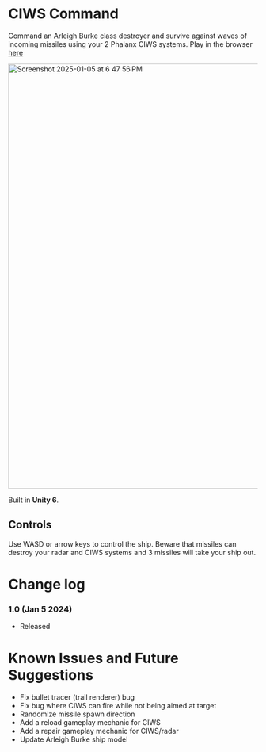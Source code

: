 # CIWS Command
Command an Arleigh Burke class destroyer and survive against waves of incoming missiles using your 2 Phalanx CIWS systems. Play in the browser [here](https://bananapeel202.github.io/CIWS-Command/)

<img width="857" alt="Screenshot 2025-01-05 at 6 47 56 PM" src="https://github.com/user-attachments/assets/fe13a266-d271-4d35-99fe-007294f67f1b" />

Built in **Unity 6**.

## Controls

Use WASD or arrow keys to control the ship. Beware that missiles can destroy your radar and CIWS systems and 3 missiles will take your ship out. 


# Change log

### 1.0 (Jan 5 2024)

- Released

# Known Issues and Future Suggestions
- Fix bullet tracer (trail renderer) bug
- Fix bug where CIWS can fire while not being aimed at target
- Randomize missile spawn direction
- Add a reload gameplay mechanic for CIWS
- Add a repair gameplay mechanic for CIWS/radar
- Update Arleigh Burke ship model
